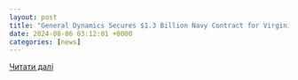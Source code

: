 ```yaml
---
layout: post
title: "General Dynamics Secures $1.3 Billion Navy Contract for Virginia Class Submarines - ClearanceJobs"
date: 2024-08-06 03:12:01 +0000
categories: [news]
---
```


[Читати далі](https://news.clearancejobs.com/2024/08/05/general-dynamics-secures-1-3-billion-navy-contract-for-virginia-class-submarines/)

